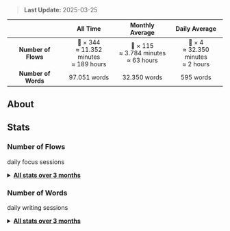 > **Last Update:** 2025-03-25  

|         | All Time | Monthly Average | Daily Average |
| :---: | :---: | :---: | :---: |
| **Number of Flows** | 🍅 × 344<br>≈ 11.352 minutes<br>≈ 189 hours | 🍅 × 115<br>≈ 3.784 minutes<br>≈ 63 hours | 🍅 × 4<br>≈ 32.350 minutes<br>≈ 2 hours |
| **Number of Words** | 97.051 words | 32.350 words | 595 words |

## About

## Stats

### Number of Flows

daily focus sessions

<details>

<summary>
   <strong>
      <a href="./Number of Flows">All stats over 3 months</a>
   </strong>
</summary>

- <details>
    <summary>
      <strong>
        <a href="./Number%20of%20Flows/2025">2025</a>
      </strong>
    </summary>

    - <details>
       <summary>
       <a href="./Number%20of%20Flows/2025/02-February">02-February</a>
       </summary>
       <a href="./Number%20of%20Flows/2025/02-February/number-of-flows_2025-02.png">
       <kbd>
       <img src="./Number%20of%20Flows/2025/02-February/number-of-flows_2025-02.png" width="400" title="🖱️ Click me to view an interactive chart!"/>
       </kbd>
       </a>
       </details>

    - <details>
       <summary>
       <a href="./Number%20of%20Flows/2025/01-January">01-January</a>
       </summary>
       <a href="./Number%20of%20Flows/2025/01-January/number-of-flows_2025-01.png">
       <kbd>
       <img src="./Number%20of%20Flows/2025/01-January/number-of-flows_2025-01.png" width="400" title="🖱️ Click me to view an interactive chart!"/>
       </kbd>
       </a>
       </details>
  </details>

- <details>
    <summary>
      <strong>
        <a href="./Number%20of%20Flows/2024">2024</a>
      </strong>
    </summary>

    - <details>
       <summary>
       <a href="./Number%20of%20Flows/2024/12-December">12-December</a>
       </summary>
       <a href="./Number%20of%20Flows/2024/12-December/number-of-flows_2024-12.png">
       <kbd>
       <img src="./Number%20of%20Flows/2024/12-December/number-of-flows_2024-12.png" width="400" title="🖱️ Click me to view an interactive chart!"/>
       </kbd>
       </a>
       </details>

  </details>

</details>

### Number of Words

daily writing sessions

<details>

<summary>
   <strong>
      <a href="./Number of Words">All stats over 3 months</a>
   </strong>
</summary>

- <details>
    <summary>
      <strong>
        <a href="./Number%20of%20Words/2025">2025</a>
      </strong>
    </summary>

    - <details>
       <summary>
       <a href="./Number%20of%20Words/2025/02-February">02-February</a>
       </summary>
       <a href="./Number%20of%20Words/2025/02-February/number-of-words_2025-02.png">
       <kbd>
       <img src="./Number%20of%20Words/2025/02-February/number-of-words_2025-02.png" width="400" title="🖱️ Click me to view an interactive chart!"/>
       </kbd>
       </a>
       </details>

    - <details>
       <summary>
       <a href="./Number%20of%20Words/2025/01-January">01-January</a>
       </summary>
       <a href="./Number%20of%20Words/2025/01-January/number-of-words_2025-01.png">
       <kbd>
       <img src="./Number%20of%20Words/2025/01-January/number-of-words_2025-01.png" width="400" title="🖱️ Click me to view an interactive chart!"/>
       </kbd>
       </a>
       </details>
  </details>

- <details>
    <summary>
      <strong>
        <a href="./Number%20of%20Words/2024">2024</a>
      </strong>
    </summary>

    - <details>
       <summary>
       <a href="./Number%20of%20Words/2024/12-December">12-December</a>
       </summary>
       <a href="./Number%20of%20Words/2024/12-December/number-of-words_2024-12.png">
       <kbd>
       <img src="./Number%20of%20Words/2024/12-December/number-of-words_2024-12.png" width="400" title="🖱️ Click me to view an interactive chart!"/>
       </kbd>
       </a>
       </details>

  </details>

</details>
